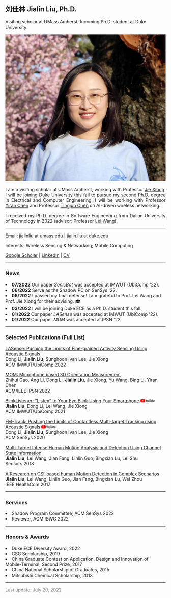 
  <body>
    <div style="max-width:800px" class="container">
      <div class="page-header">
        <h2>刘佳林 Jialin Liu, Ph.D.</h2>
           <p class="lead">Visiting scholar at UMass Amherst; Incoming Ph.D. student at Duke University</p>
      </div>
      <div class="content">
          <img src="images/jialinliu.jpg" class="img-responsive col-md-5"/>
          <div class="col-md-7">
          <p align="justify">I am a visiting scholar at UMass Amherst, working with Professor <a href="https://people.cs.umass.edu/~jxiong/">Jie Xiong</a>. I will be joining Duke University this fall to pursue my second Ph.D. degree in Electrical and Computer Engineering. I will be working with Professor <a href="https://ece.duke.edu/faculty/yiran-chen">Yiran Chen</a> and Professor <a href="https://tingjunchen.com">Tingjun Chen</a> on AI-driven wireless networking.</p>
          <p align="justify">I received my Ph.D. degree in Software Engineering from Dalian University of Technology in 2022 (advisor: Professor <a href="http://faculty.dlut.edu.cn/leiwang">Lei Wang</a>).</p>
          <hr>
          <p>Email: jialinliu at umass.edu | jialin.liu at duke.edu</p>
          <p>Interests: Wireless Sensing & Networking; Mobile Computing</p>
          <p><a href="https://scholar.google.com/citations?user=57GlfUQAAAAJ&hl=zh-CN">Google Scholar</a> | <a href="https://www.linkedin.com/in/jialin-liu-04221a223/">LinkedIn</a> | <a href="Jialin_CV.pdf">CV</a></p>
          </div>
      </div>
      <hr style="clear:both"/>
      <h3>News</h3>
      <li><b>07/2022</b>  Our paper <i>SonicBot</i> was accepted at IMWUT (UbiComp '22).</li>
      <li><b>06/2022</b> Serve as the Shadow PC on SenSys '22.</li>
      <li><b>06/2022</b> I passed my final defense! I am grateful to Prof. Lei Wang and Prof. Jie Xiong for their advising. 🎓</li>
      <li><b>03/2022</b> I will be joining Duke ECE as a Ph.D. student this fall. </li>
      <li><b>01/2022</b>  Our paper <i>LASense</i> was accepted at IMWUT (UbiComp '22).</li>
      <li><b>01/2022</b>  Our paper <i>MOM</i> was accepted at IPSN '22.</li>
      <hr style="clear:both"/>
      <h3>Selected Publications (<a href="https://scholar.google.com/citations?user=57GlfUQAAAAJ&hl=zh-CN">Full List</a>)</h3>
      <p><a href="papers/IMWUT21-LASense.pdf">LASense: Pushing the Limits of Fine-grained Activity Sensing Using Acoustic Signals</a><br/>
      Dong Li, <b>Jialin Liu</b>, Sunghoon Ivan Lee, Jie Xiong <br>
      ACM IMWUT/UbiComp 2022
      </p>
      <p><a href="papers/IPSN22_MOM.pdf">MOM: Microphone based 3D Orientation Measurement</a><br/>
      Zhihui Gao, Ang Li, Dong Li, <b>Jialin Liu</b>, Jie Xiong, Yu Wang, Bing Li, Yiran Chen<br>
      ACM/IEEE IPSN 2022
      </p>
      <p><a href="papers/IMWUT21-BlinkListener.pdf">BlinkListener: “Listen” to Your Eye Blink Using Your Smartphone </a><a href="https://www.youtube.com/watch?v=H-QOrw1m2Lw&t=204s"><img src="images/yt_logo_rgb_light.png" height="10"></a><br/>
      <b>Jialin Liu</b>, Dong Li, Lei Wang, Jie Xiong <br>
      ACM IMWUT/UbiComp 2021
      </p>
      <p><a href="papers/SenSys20-FM-Track.pdf">FM-Track: Pushing the Limits of Contactless Multi-target Tracking using Acoustic Signals </a><a href="https://www.youtube.com/watch?v=Gi2Hll8nBe8"><img src="images/yt_logo_rgb_light.png" height="10"></a><br/>
      Dong Li, <b>Jialin Liu</b>, Sunghoon Ivan Lee, Jie Xiong <br>
      ACM SenSys 2020
      </p>
      <p>
      <a href="https://www.mdpi.com/1424-8220/18/10/3379">Multi-Target Intense Human Motion Analysis and Detection Using Channel State Information</a> <br/>
      <b>Jialin Liu</b>, Lei Wang, Jian Fang, Linlin Guo, Bingxian Lu, Lei Shu<br>
      Sensors 2018
      </p>
      <p>
      <a href="https://ieeexplore.ieee.org/abstract/document/8210800">A Research on CSI-based human Motion Detection in Complex Scenarios</a><br/>
      <b>Jialin Liu</b>, Lei Wang, Linlin Guo, Jian Fang, Bingxian Lu, Wei Zhou<br>
      IEEE HealthCom 2017
      </p>
      <hr style="clear:both"/>
      <h3>Services</h3>
      <li>Shadow Program Committee, ACM SenSys 2022</li>
      <li>Reviewer, ACM ISWC 2022</li>
      <hr style="clear:both"/>
      <h3>Honors & Awards</h3>
      <li>Duke ECE Diversity Award, 2022</li>
      <li>CSC Scholarship, 2019</li>
      <li>China Graduate Contest on Application, Design and Innovation of Mobile-Terminal, Second Prize, 2017</li>
      <li>China National Scholarship of Graduates, 2015</li>
      <li>Mitsubishi Chemical Scholarship, 2013</li>
      <hr style="clear:both"/>
      <p style="color:grey;">Last update: July 20, 2022</p>
    </div> 
    <a href="http://www.clustrmaps.com/map/Jialinliu.me" title="Visit tracker for Jialinliu.me"><img src="//www.clustrmaps.com/map_v2.png?d=GUWi9f_jwPjZdg4kJ88UtA5khIiU9ofay5he0XY54c8" style="display: none;" /></a>
  </body>